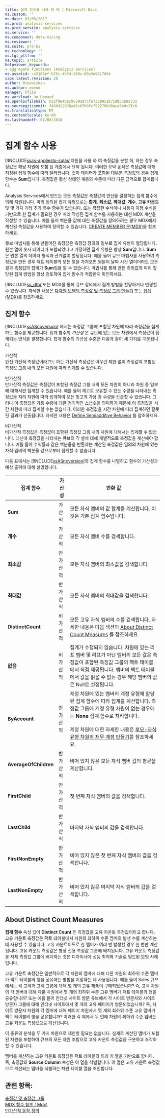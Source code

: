 ```yaml
---
title: 집계 함수를 사용 하 여 | Microsoft Docs
ms.custom: ''
ms.date: 03/06/2017
ms.prod: analysis-services
ms.prod_service: analysis-services
ms.service: ''
ms.component: data-mining
ms.reviewer: ''
ms.suite: pro-bi
ms.technology: ''
ms.tgt_pltfrm: ''
ms.topic: article
helpviewer_keywords:
- aggregate functions [Analysis Services]
ms.assetid: c42166ef-b75c-45f4-859c-09a3e9617664
caps.latest.revision: 28
author: Minewiskan
ms.author: owend
manager: kfile
ms.workload: On Demand
ms.openlocfilehash: b22f964bbc9659187cf67320951b75d93cb89331
ms.sourcegitcommit: f486d12078a45c87b0fcf52270b904ca7b0c7fc8
ms.translationtype: MT
ms.contentlocale: ko-KR
ms.lasthandoff: 01/08/2018
---
```

# <a name="use-aggregate-functions"></a>집계 함수 사용
[!INCLUDE[ssas-appliesto-sqlas](../../includes/ssas-appliesto-sqlas.md)]차원을 사용 하 여 측정값을 분할 하, 하는 경우 측정값은 해당 차원에 포함 된 계층에서 요약 됩니다. 이러한 요약 동작은 측정값에 대해 지정된 집계 함수에 따라 달라집니다. 숫자 데이터가 포함된 대부분 측정값의 경우 집계 함수는 **Sum**입니다. 측정값은 활성 상태인 계층의 수준에 따라 다른 금액으로 합계됩니다.  
  
 Analysis Services에서 만드는 모든 측정값은 측정값의 연산을 결정하는 집계 함수에 의해 지원됩니다. 미리 정의된 집계 유형으로는 **합계**, **최소값**, **최대값**, **개수**, **고유 카운트**및 몇 가지 기타 추가 특수 함수가 있습니다. 또는 복잡한 수식이나 사용자 지정 수식을 기반으로 한 집계가 필요한 경우 미리 작성된 집계 함수를 사용하는 대신 MDX 계산을 작성할 수 있습니다. 예를 들어 백분율 값에 대한 측정값을 정의하려는 경우 MDX에서 계산된 측정값을 사용하여 정의할 수 있습니다. [CREATE MEMBER 문&#40;MDX&#41;](../../mdx/mdx-data-definition-create-member.md)을 참조하세요.  
  
 큐브 마법사를 통해 만들어진 측정값은 측정값 정의의 일부로 집계 유형이 할당됩니다. 원본 열에 숫자 데이터가 포함되었다고 가정하면 집계 유형은 항상 **Sum**입니다. **Sum** 은 원본 열의 데이터 형식과 관계없이 할당됩니다. 예를 들어 큐브 마법사를 사용하여 측정값을 만든 경우 팩트 테이블의 모든 열을 가져오면 원본이 날짜 시간 열이더라도 모든 결과 측정값의 집계가 **Sum**임을 알 수 있습니다. 마법사를 통해 만든 측정값의 미리 할당된 집계 방법을 항상 검토하여 집계 함수가 적합한지 확인하세요.  
  
 [!INCLUDE[ss_dtbi](../../includes/ss-dtbi-md.md)]또는 MDX를 통해 큐브 정의에서 집계 방법을 할당하거나 변경할 수 있습니다. 자세한 내용은 [다차원 모델의 측정값 및 측정값 그룹 만들기](../../analysis-services/multidimensional-models/create-measures-and-measure-groups-in-multidimensional-models.md) 또는 [집계&#40;MDX&#41;](../../mdx/aggregate-mdx.md)를 참조하세요.  
  
##  <a name="AggFunction"></a> 집계 함수  
 [!INCLUDE[ssASnoversion](../../includes/ssasnoversion-md.md)] 에서는 측정값 그룹에 포함된 차원에 따라 측정값을 집계하는 함수를 제공합니다. 집계 함수의 *가산성* 은 큐브에 있는 모든 차원에서 측정값이 집계되는 방식을 결정합니다. 집계 함수의 가산성 수준은 다음과 같이 세 가지로 구분됩니다.  
  
 가산적  
 완전 가산적 측정값이라고도 하는 가산적 측정값은 아무런 제한 없이 측정값이 포함된 측정값 그룹 내의 모든 차원에 따라 집계할 수 있습니다.  
  
 반가산적  
 반가산적 측정값은 측정값이 포함된 측정값 그룹 내의 모든 차원이 아니라 차원 중 일부에 대해서만 집계할 수 있습니다. 예를 들어 재고로 보유할 수 있는 수량을 나타내는 측정값을 지리 차원에 따라 집계하여 모든 창고의 가용 총 수량을 산출할 수 있습니다. 그러나 이 측정값은 가용 수량에 대한 정기적인 스냅숏을 의미하기 때문에 이 측정값을 시간 차원에 따라 집계할 수는 없습니다. 이러한 측정값을 시간 차원에 따라 집계하면 잘못된 결과가 산출됩니다. 자세한 내용은 [Define Semiadditive Behavior](../../analysis-services/multidimensional-models/define-semiadditive-behavior.md) 를 참조하세요.  
  
 비가산적  
 비가산적 측정값은 측정값이 포함된 측정값 그룹 내의 차원에 대해서는 집계할 수 없습니다. 대신에 측정값을 나타내는 큐브의 각 셀에 대해 개별적으로 측정값을 계산해야 합니다. 예를 들어 수익률과 같은 백분율을 반환하는 계산된 측정값은 임의의 차원에 있는 자식 멤버의 백분율 값으로부터 집계할 수 없습니다.  
  
 다음 표에서는 [!INCLUDE[ssASnoversion](../../includes/ssasnoversion-md.md)]의 집계 함수를 나열하고 함수의 가산성과 예상 출력에 대해 설명합니다.  
  
|집계 함수|가산성|반환 값|  
|--------------------------|----------------|--------------------|  
|**Sum**|가산적|모든 자식 멤버의 값 합계를 계산합니다. 이것은 기본 집계 함수입니다.|  
|**개수**|가산적|모든 자식 멤버 수를 검색합니다.|  
|**최소값**|반가산적|모든 자식 멤버의 최소값을 검색합니다.|  
|**최대값**|반가산적|모든 자식 멤버의 최대값을 검색합니다.|  
|**DistinctCount**|비가산적|모든 고유 자식 멤버의 수를 검색합니다. 자세한 내용은 다음 섹션의 [About Distinct Count Measures](../../analysis-services/multidimensional-models/use-aggregate-functions.md#bkmk_distinct) 를 참조하세요.|  
|**없음**|비가산적|집계가 수행되지 않습니다. 차원에 있는 리프 멤버 및 리프가 아닌 멤버의 모든 값은 측정값이 포함된 측정값 그룹의 팩트 테이블에서 직접 제공됩니다. 멤버의 팩트 테이블에서 값을 읽을 수 없는 경우 해당 멤버의 값은 Null로 설정됩니다.|  
|**ByAccount**|반가산적|계정 차원에 있는 멤버의 계정 유형에 할당된 집계 함수에 따라 집계를 계산합니다. 측정값 그룹에 계정 유형 차원이 없는 경우에는 **None** 집계 함수로 처리합니다.<br /><br /> 계정 차원에 대한 자세한 내용은 [부모-자식 유형 차원의 재무 계정 만들기](../../analysis-services/multidimensional-models/database-dimensions-finance-account-of-parent-child-type.md)를 참조하세요.|  
|**AverageOfChildren**|반가산적|비어 있지 않은 모든 자식 멤버 값의 평균을 계산합니다.|  
|**FirstChild**|반가산적|첫 번째 자식 멤버의 값을 검색합니다.|  
|**LastChild**|반가산적|마지막 자식 멤버의 값을 검색합니다.|  
|**FirstNonEmpty**|반가산적|비어 있지 않은 첫 번째 자식 멤버의 값을 검색합니다.|  
|**LastNonEmpty**|반가산적|비어 있지 않은 마지막 자식 멤버의 값을 검색합니다.|  
  
##  <a name="bkmk_distinct"></a> About Distinct Count Measures  
 **집계 함수** 속성 값이 **Distinct Count** 인 측정값을 고유 카운트 측정값이라고 합니다. 고유 카운트 측정값은 팩트 테이블에서 차원의 최하위 수준 멤버의 발생 수를 계산하는 데 사용할 수 있습니다. 고유 카운트이므로 한 멤버가 여러 번 발생할 경우 한 번만 계산됩니다. 고유 카운트 측정값은 항상 전용 측정값 그룹에 배치됩니다. 고유 카운트 측정값을 자체 측정값 그룹에 배치하는 것은 디자이너에 성능 최적화 기술로 빌드된 모범 사례입니다.  
  
 고유 카운트 측정값은 일반적으로 각 차원의 멤버에 대해 다른 차원의 최하위 수준 멤버가 팩트 테이블의 행을 공유하는 방법을 지정하는 데 사용됩니다. 예를 들어 Sales 큐브에서는 각 고객과 고객 그룹에 대해 몇 개의 고유 제품이 구매되었습니까? 즉, 고객 차원의 각 멤버에 대해 제품 차원에서 몇 개의 최하위 수준 고유 멤버가 팩트 테이블의 행을 공유합니까? 또는 예를 들어 인터넷 사이트 방문 큐브에서 각 사이트 방문자와 사이트 방문자 그룹에 대해 인터넷 사이트에서 몇 개의 고유 페이지가 방문되었습니까? 즉, 사이트 방문자 차원의 각 멤버에 대해 페이지 차원에서 몇 개의 최하위 수준 고유 멤버가 팩트 테이블의 행을 공유합니까? 이러한 각 예에서 두 번째 차원의 최하위 수준 멤버는 고유 카운트 측정값으로 계산됩니다.  
  
 이 종류의 분석을 두 가지 차원으로 제한할 필요는 없습니다. 실제로 계산된 멤버가 포함된 차원을 포함하여 큐브의 모든 차원 조합으로 고유 카운트 측정값을 구분하고 조각화할 수 있습니다.  
  
 멤버를 계산하는 고유 카운트 측정값은 팩트 테이블의 외래 키 열을 기반으로 합니다. 즉, 측정값의 **Source Column** 속성은 이 열을 식별합니다. 이 열은 고유 카운트 측정값으로 계산되는 멤버를 식별하는 차원 테이블 열을 조인합니다.  
  
## <a name="see-also"></a>관련 항목:  
 [측정값 및 측정값 그룹](../../analysis-services/multidimensional-models/measures-and-measure-groups.md)   
 [MDX 함수 참조 &#40; Mdx&#41;](../../mdx/mdx-function-reference-mdx.md)   
 [반가산적 동작 정의](../../analysis-services/multidimensional-models/define-semiadditive-behavior.md)  
  
  
